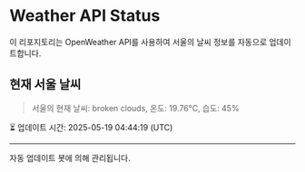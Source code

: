 
# Weather API Status

이 리포지토리는 OpenWeather API를 사용하여 서울의 날씨 정보를 자동으로 업데이트합니다.

## 현재 서울 날씨
> 서울의 현재 날씨: broken clouds, 온도: 19.76°C, 습도: 45%

⏳ 업데이트 시간: 2025-05-19 04:44:19 (UTC)

---
자동 업데이트 봇에 의해 관리됩니다.
